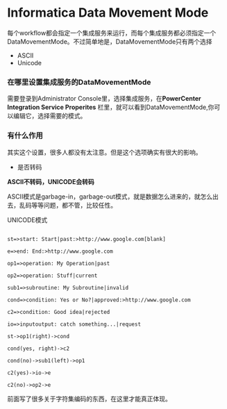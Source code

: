 # Informatica Data Movement Mode
每个workflow都会指定一个集成服务来运行，而每个集成服务都必须指定一个DataMovementMode。不过简单地是，DataMovementMode只有两个选择
- ASCII
- Unicode

### 在哪里设置集成服务的DataMovementMode
需要登录到Administrator Console里，选择集成服务，在**PowerCenter Integration Service Properites** 栏里，就可以看到DataMovementMode,你可以编辑它，选择需要的模式。



### 有什么作用
其实这个设置，很多人都没有太注意。但是这个选项确实有很大的影响。
- 是否转码

**ASCII不转码，UNICODE会转码**

ASCII模式是garbage-in，garbage-out模式，就是数据怎么进来的，就怎么出去，乱码等等问题，都不管，比较任性。

UNICODE模式

``` flow 

st=>start: Start|past:>http://www.google.com[blank] 

e=>end: End:>http://www.google.com 

op1=>operation: My Operation|past 

op2=>operation: Stuff|current 

sub1=>subroutine: My Subroutine|invalid 

cond=>condition: Yes or No?|approved:>http://www.google.com 

c2=>condition: Good idea|rejected 

io=>inputoutput: catch something...|request 

st->op1(right)->cond 

cond(yes, right)->c2 

cond(no)->sub1(left)->op1 

c2(yes)->io->e 

c2(no)->op2->e

```


前面写了很多关于字符集编码的东西，在这里才能真正体现。

